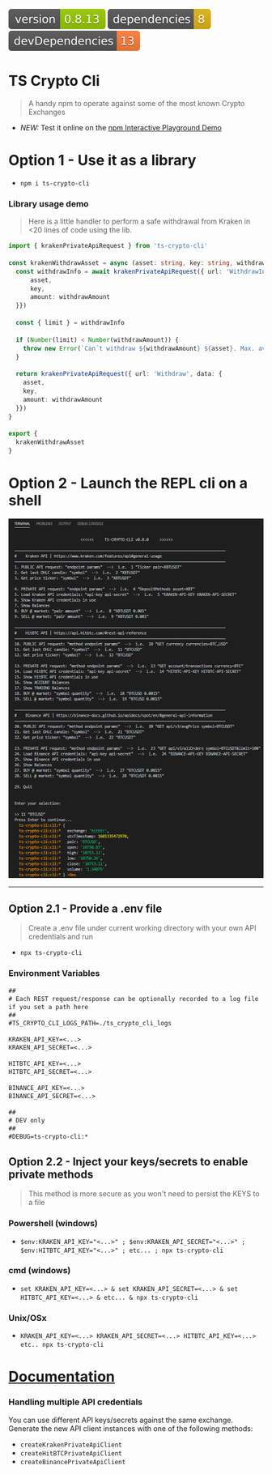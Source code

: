 <img src=".ci_badges/npm-version-badge.svg" /> <img src=".ci_badges/npm-dependencies-badge.svg" /> <img src=".ci_badges/npm-devdependencies-badge.svg" />

# TS Crypto Cli

> A handy npm to operate against some of the most known Crypto Exchanges

- *NEW:* Test it online on the [npm Interactive Playground Demo](https://runkit.com/yeikiu/5f728aa574e29b001b4259d1)

# Option 1 - Use it as a library

- `npm i ts-crypto-cli`

### Library usage demo

> Here is a little handler to perform a safe withdrawal from Kraken in <20 lines of code using the lib.

```typescript
import { krakenPrivateApiRequest } from 'ts-crypto-cli'

const krakenWithdrawAsset = async (asset: string, key: string, withdrawAmount: number): Promise<unknown> => {
  const withdrawInfo = await krakenPrivateApiRequest({ url: 'WithdrawInfo', data: {
      asset,
      key,
      amount: withdrawAmount
  }})

  const { limit } = withdrawInfo

  if (Number(limit) < Number(withdrawAmount)) {
    throw new Error(`Can´t withdraw ${withdrawAmount} ${asset}. Max. available ${limit}`)
  }

  return krakenPrivateApiRequest({ url: 'Withdraw', data: {
    asset,
    key,
    amount: withdrawAmount
  }})
}

export {
  krakenWithdrawAsset
}
```

# Option 2 - Launch the REPL cli on a shell

<img src=".github/menu_demo.png" />

---

## Option 2.1 - Provide a .env file

> Create a .env file under current working directory with your own API credentials and run

- `npx ts-crypto-cli`

### Environment Variables

```
##
# Each REST request/response can be optionally recorded to a log file if you set a path here
##
#TS_CRYPTO_CLI_LOGS_PATH=./ts_crypto_cli_logs

KRAKEN_API_KEY=<...>
KRAKEN_API_SECRET=<...>

HITBTC_API_KEY=<...>
HITBTC_API_SECRET=<...>

BINANCE_API_KEY=<...>
BINANCE_API_SECRET=<...>

##
# DEV only
##
#DEBUG=ts-crypto-cli:*
```


## Option 2.2 - Inject your keys/secrets to enable private methods

> This method is more secure as you won't need to persist the KEYS to a file

### Powershell (windows)

- `$env:KRAKEN_API_KEY="<...>" ; $env:KRAKEN_API_SECRET="<...>" ; $env:HITBTC_API_KEY="<...>" ; etc... ; npx ts-crypto-cli`

### cmd (windows)

- `set KRAKEN_API_KEY=<...> & set KRAKEN_API_SECRET=<...> & set HITBTC_API_KEY=<...> & etc... & npx ts-crypto-cli`

### Unix/OSx

- `KRAKEN_API_KEY=<...> KRAKEN_API_SECRET=<...> HITBTC_API_KEY=<...> etc.. npx ts-crypto-cli`


# [Documentation](https://yeikiu.github.io/ts-crypto-cli/)

### Handling multiple API credentials

You can use different API keys/secrets against the same exchange. Generate the new API client instances with one of the following methods:

- `createKrakenPrivateApiClient`
- `createHitBTCPrivateApiClient`
- `createBinancePrivateApiClient`
